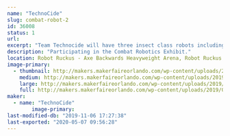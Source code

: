 ```yaml
---
name: "TechnoCide"
slug: combat-robot-2
id: 36008
status: 1
url: 
excerpt: "Team Technocide will have three insect class robots including \"Venom\", \"Recon\" and \"KRAWL\"."
description: "Participating in the Combat Robotics Exhibit."
location: Robot Ruckus - Axe Backwards Heavyweight Arena, Robot Ruckus - Small Arena
image-primary:
  - thumbnail: http://makers.makerfaireorlando.com/wp-content/uploads/2019/08/Technocide-Banner-Black-x720-150x150.jpg
    medium: http://makers.makerfaireorlando.com/wp-content/uploads/2019/08/Technocide-Banner-Black-x720-300x84.jpg
    large: http://makers.makerfaireorlando.com/wp-content/uploads/2019/08/Technocide-Banner-Black-x720-1024x288.jpg
    full: http://makers.makerfaireorlando.com/wp-content/uploads/2019/08/Technocide-Banner-Black-x720.jpg
maker:
  - name: "TechnoCide"
        image-primary: 
last-modified-db: "2019-11-06 17:27:38"
last-exported: "2020-05-07 09:56:28"
---
```

